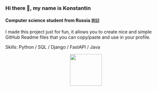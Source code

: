 ### Hi there 👋, my name is Konstantin
#### Computer science student from Russia 🇷🇺
I made this project just for fun, it allows you to create nice and simple GitHub Readme files that you can copy/paste and use in your profile.

Skills: Python / SQL / Django / FastAPI / Java

<div id="header" align="center">
  <img src="https://media.giphy.com/media/M9gbBd9nbDrOTu1Mqx/giphy.gif" width="100"/>
</div>
